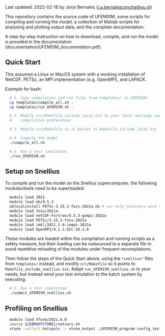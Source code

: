 Last updated: 2022-02-18 by Jorjo Bernales (j.a.bernalesconcha@uu.nl)

This repository contains the source code of UFEMISM, some scripts for
compiling and running the model, a collection of Matlab scripts for
analysing and plotting output data, and the complete documentation.

A step-by-step instruction on how to download, compile, and run the model
is provided in the documentation (documentation/UFEMISM_documentation.pdf).

Quick Start
-----------

This assumes a Linux or MacOS system with a working installation of
NetCDF, PETSc, an MPI implementation (e.g. OpenMPI), and LAPACK.

Example for bash:

```bash
  # 1. Copy compilation and run files from templates/ to UFEMISM/
  cp templates/compile_all.sh .
  cp templates/run_UFEMISM.sh .

  # 2. Modify src/Makefile_include_local.txt to your local settings and
  #    compilation preferences    

  # 3. Modify src/Makefile so it points to Makefile_include_local.txt

  # 4. Compile the model
  ./compile_all.sh

  # 5. Run a test simulation
  ./run_UFEMISM.sh
```

Setup on Snellius
-----------------

To compile and run the model on the Snellius supercomputer, the following
modules/tools need to be superloaded: 

```bash
  module load 2021
  module load eb/4.5.2
  eblocalinstall PETSc-3.15.1-foss-2021a.eb # ==> only necessary once <==
  module load foss/2021a
  module load netCDF-Fortran/4.5.3-gompi-2021a
  module load PETSc/3.15.1-foss-2021a
  module load imkl/2021.2.0-iompi-2021a
  module load OpenMPI/4.1.1-GCC-10.3.0
```

These modules are loaded within the compilation and running scripts as a safety
measure, but their loading can be outsourced to a separate file to avoid
repetitive reloading of the modules under frequent recompilations.

Then follow the steps of the Quick Start above, using the `*snellius*` files
from `templates/` instead, and modify `src/Makefile` so it points to
`Makefile_include_snellius.txt`. Adapt `run_UFEMISM_snellius.sh` to your needs,
but instead send your test simulation to the batch system by executing:

```bash
  # 5. Run a test simulation
  ./submit_UFEMISM_snellius.sh
```

Profiling on Snellius
---------------------

```bash
  module load VTune/2021.6.0
  source ${EBROOTVTUNE}/setvars.sh
  vtune -collect hotspots -r vtune_output ./UFEMISM_program config_test
```
